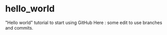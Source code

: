 # hello_world
"Hello world" tutorial to start using GitHub
Here : some edit to use branches and commits.
